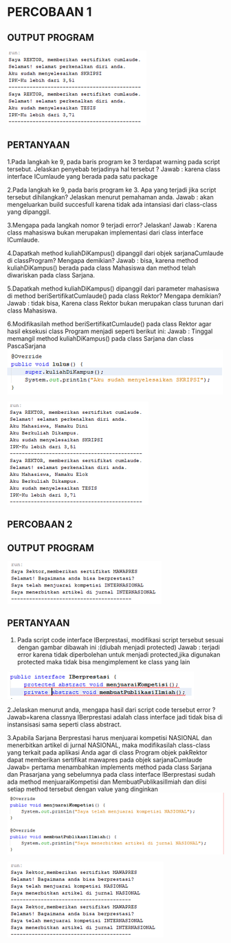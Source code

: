 # PERCOBAAN 1
## OUTPUT PROGRAM
<img src="img/o1.png" /> 

## PERTANYAAN
1.Pada langkah ke 9, pada baris program ke 3 terdapat warning pada script tersebut. 
Jelaskan penyebab terjadinya hal tersebut ?
Jawab : karena class interface ICumlaude yang berada pada satu package

2.Pada langkah ke 9, pada baris program ke 3. Apa yang terjadi jika script tersebut dihilangkan? 
Jelaskan menurut pemahaman anda.
Jawab : akan mengeluarkan build succesfull karena tidak ada intansiasi dari class-class yang dipanggil.

3.Mengapa pada langkah nomor 9 terjadi error? Jelaskan!
Jawab : Karena class mahasiswa bukan merupakan implementasi dari class interface ICumlaude.

4.Dapatkah method kuliahDiKampus() dipanggil dari objek sarjanaCumlaude di classProgram? Mengapa demikian?
Jawab : bisa, karena method kuliahDiKampus() berada pada class Mahasiswa dan method telah diwariskan pada class Sarjana.

5.Dapatkah method kuliahDiKampus() dipanggil dari parameter mahasiswa di method beriSertifikatCumlaude() pada class Rektor? Mengapa demikian?
Jawab : tidak bisa, Karena class Rektor bukan merupakan class turunan dari class Mahasiswa.

6.Modifikasilah method beriSertifikatCumlaude() pada class Rektor agar hasil eksekusi 
class Program menjadi seperti berikut ini:
Jawab : Tinggal memangil method kuliahDiKampus() pada class Sarjana dan class PascaSarjana
<img src="img/1.png" />

<img src="img/o2.png" />

## PERCOBAAN 2
## OUTPUT PROGRAM
<img src="img/o3.png" />

## PERTANYAAN
1. Pada script code interface IBerprestasi, modifikasi script tersebut sesuai dengan gambar 
dibawah ini :(diubah menjadi protected)
Jawab : terjadi error karena tidak diperbolehan untuk menjadi protected,jika digunakan protected maka tidak bisa mengimplement ke class yang lain
<img src="img/2.png" />

2.Jelaskan menurut anda, mengapa hasil dari script code tersebut error ?
Jawab=karena classnya IBerprestasi adalah class interface jadi tidak bisa di instansisasi sama seperti class abstract.

3.Apabila Sarjana Berprestasi harus menjuarai kompetisi NASIONAL dan menerbitkan artikel di jurnal NASIONAL, maka modifikasilah class-class yang terkait 
pada aplikasi Anda agar di class Program objek pakRektor dapat memberikan sertifikat 
mawapres pada objek sarjanaCumlaude
Jawab= pertama menambahkan implements method pada class Sarjana dan Prasarjana yang sebelumnya pada class interface IBerprestasi sudah
ada method menjuaraiKompetisi dan MembuatPublikasiIlmiah dan diisi setiap method tersebut dengan value yang dinginkan
<img src="img/3.png" />

<img src="img/o4.png" />
